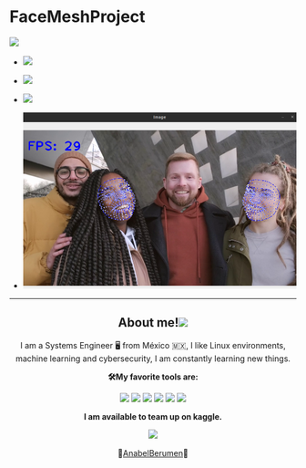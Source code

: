 # FaceMeshProject

 ![](https://opencv.org/wp-content/uploads/2021/02/1_HfZmZayUqnYioPC9qTfd4A-1024x487.png)
- ![](https://img.shields.io/badge/Python-3.10-green) 
- ![](https://img.shields.io/badge/opencv-4.5.5-blue)
- ![](https://img.shields.io/badge/mediapipe-0.8.11-9cf)

- ![](https://github.com/AnabelBerumen/FaceMeshProject/blob/main/img.png?raw=true)


---
<div align="center">

## About me!<img src="https://raw.githubusercontent.com/iampavangandhi/iampavangandhi/master/gifs/Hi.gif" width="30px"></h2>


I am a Systems Engineer 🖥️ from México 🇲🇽, I like Linux environments, machine learning and cybersecurity, I am constantly learning new things.


**🛠️My favorite tools are:**

<code><a href="https://www.python.org/" target="_blank"><img height="50" src="https://www.vectorlogo.zone/logos/python/python-ar21.svg"></a></code>
<code><a href="https://opencv.org/" target="_blank"><img height="50" src="https://www.vectorlogo.zone/logos/opencv/opencv-ar21.svg"></a></code>
<code><a href="https://ubuntu.com/"><img height="50" src="https://www.vectorlogo.zone/logos/linux/linux-ar21.svg"></a></code>
<code><a href="https://git-scm.com//" target="_blank"><img height="50" src="https://www.vectorlogo.zone/logos/git-scm/git-scm-ar21.svg"></a></code>
<code><a href="https://www.djangoproject.com/"><img height="50" src="https://www.vectorlogo.zone/logos/djangoproject/djangoproject-ar21.svg"></a></code>
<code><a href="https://jupyter.org/"><img height="50" src="https://www.vectorlogo.zone/logos/jupyter/jupyter-ar21.svg"></a></code>



**I am available to team up on kaggle.**

<code><a href="https://www.kaggle.com/anabelberumen/" target="_blank"><img height="50" src="https://www.vectorlogo.zone/logos/kaggle/kaggle-ar21.svg"></a></code>


💚[AnabelBerumen](https://github.com/AnabelBerumen)💚
</div>  
